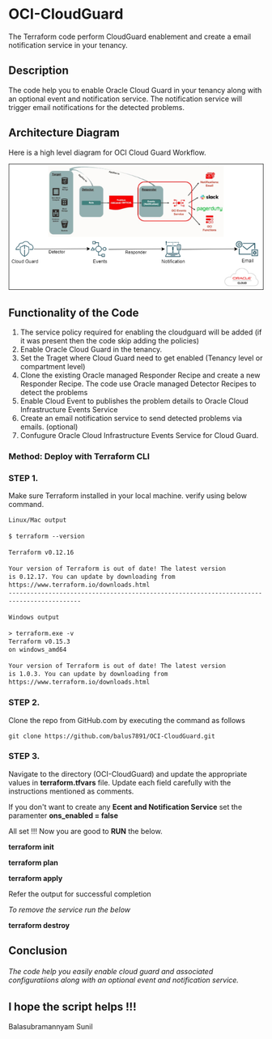 # OCI-CloudGuard
The Terraform code perform CloudGuard enablement and create a email notification service in your tenancy.

 ## Description  

The code help you to enable Oracle Cloud Guard in your tenancy along with an optional event and notification service. The notification service will trigger email notifications for the detected problems. 

## Architecture Diagram 

Here is a high level diagram for OCI Cloud Guard Workflow.

![](CG.png)

## Functionality of the Code

1. The service policy required for enabling the cloudguard will be added (if it was present then the code skip adding the policies)
2. Enable Oracle Cloud Guard in the tenancy.
3. Set the Traget where Cloud Guard need to get enabled (Tenancy level or compartment level)
4. Clone the existing Oracle managed Responder Recipe and create a new Responder Recipe. The code use Oracle managed Detector Recipes to detect the problems
5. Enable Cloud Event to publishes the problem details to Oracle Cloud Infrastructure Events Service
6. Create an email notification service to send detected problems via emails. (optional)
7. Confugure Oracle Cloud Infrastructure Events Service for Cloud Guard.


### Method: Deploy with Terraform CLI

### STEP 1.

Make sure Terraform installed in your local machine. verify using below command. 

```
Linux/Mac output

$ terraform --version

Terraform v0.12.16

Your version of Terraform is out of date! The latest version
is 0.12.17. You can update by downloading from https://www.terraform.io/downloads.html
------------------------------------------------------------------------------------------

Windows output

> terraform.exe -v
Terraform v0.15.3
on windows_amd64

Your version of Terraform is out of date! The latest version
is 1.0.3. You can update by downloading from https://www.terraform.io/downloads.html

```
### STEP 2.

Clone the repo from GitHub.com by executing the command as follows 
```
git clone https://github.com/balus7891/OCI-CloudGuard.git
```
### STEP 3. 
Navigate to the directory (OCI-CloudGuard) and update the appropriate values in **terraform.tfvars** file. Update each field carefully with the instructions mentioned as comments.

If you don't want to create any **Ecent and Notification Service** set the paramenter **ons_enabled = false**


All set !!! Now you are good to **RUN** the below.

**terraform init**

**terraform plan**

**terraform apply**

Refer the output for successful completion 

_To remove the service run the below_

**terraform destroy**


## Conclusion

###### The code help you easily enable cloud guard and associated configuratiions along with an optional event and notification service. 


## I hope the script helps !!!
Balasubramannyam Sunil 



































